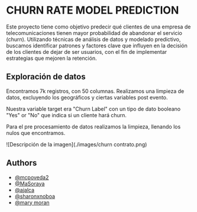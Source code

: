 
# CHURN RATE MODEL PREDICTION

Este proyecto tiene como objetivo predecir qué clientes de una empresa de telecomunicaciones tienen mayor probabilidad de abandonar el servicio (churn). Utilizando técnicas de análisis de datos y modelado predictivo, buscamos identificar patrones y factores clave que influyen en la decisión de los clientes de dejar de ser usuarios, con el fin de implementar estrategias que mejoren la retención. 

## Exploración de datos

Encontramos 7k registros, con 50 columnas. 
Realizamos una limpieza de datos, excluyendo los geográficos y ciertas variables post evento.

Nuestra variable target era "Churn Label" con un tipo de dato booleano "Yes" or "No" que indica si un cliente hará churn. 

Para el pre procesamiento de datos realizamos la limpieza, llenando los nulos que encontramos. 

![Descripción de la imagen](./images/churn contrato.png)


## Authors

- [@mcpoveda2](https://github.com/mcpoveda2)
- [@MaSoraya](https://github.com/MaSoraya)
- [@ajalca](https://github.com/ajalca)
- [@sharonxnoboa](https://github.com/sharonxnoboa)
- [@mary moran](https://github.com/mcpoveda2)


